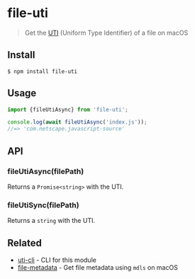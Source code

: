 # file-uti

> Get the [UTI](https://en.wikipedia.org/wiki/Uniform_Type_Identifier) (Uniform Type Identifier) of a file on macOS

## Install

```
$ npm install file-uti
```

## Usage

```js
import {fileUtiAsync} from 'file-uti';

console.log(await fileUtiAsync('index.js'));
//=> 'com.netscape.javascript-source'
```

## API

### fileUtiAsync(filePath)

Returns a `Promise<string>` with the UTI.

### fileUtiSync(filePath)

Returns a `string` with the UTI.

## Related

- [uti-cli](https://github.com/sindresorhus/uti-cli) - CLI for this module
- [file-metadata](https://github.com/sindresorhus/file-metadata) - Get file metadata using `mdls` on macOS
